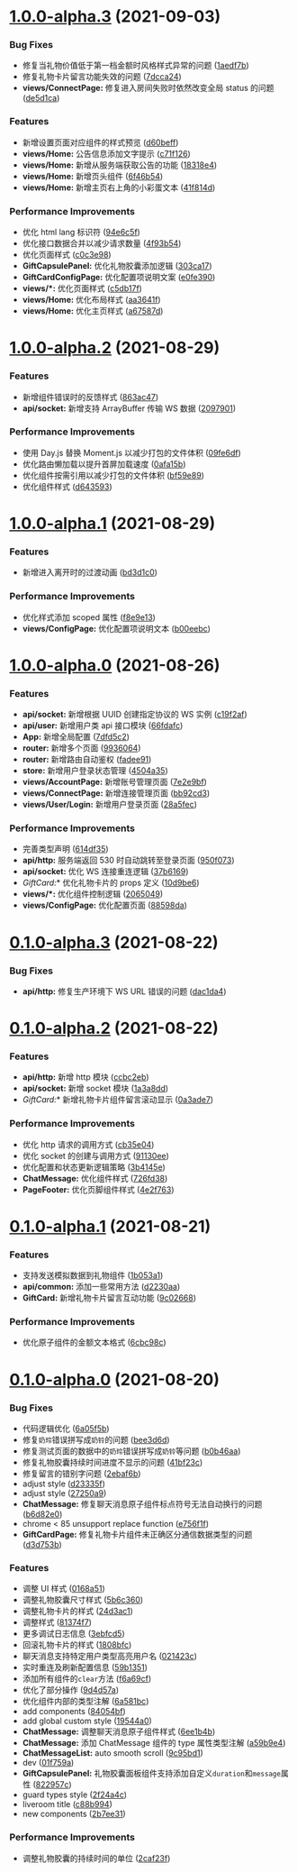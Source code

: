 # [1.0.0-alpha.3](https://github.com/hhui64/livekun-web/compare/v1.0.0-alpha.2...v1.0.0-alpha.3) (2021-09-03)


### Bug Fixes

* 修复当礼物价值低于第一档金额时风格样式异常的问题 ([1aedf7b](https://github.com/hhui64/livekun-web/commit/1aedf7bb92cb4be0f80f1e3f9f50346e33208aed))
* 修复礼物卡片留言功能失效的问题 ([7dcca24](https://github.com/hhui64/livekun-web/commit/7dcca247cd7f710aa2032980ea22da561220b7bd))
* **views/ConnectPage:** 修复进入房间失败时依然改变全局 status 的问题 ([de5d1ca](https://github.com/hhui64/livekun-web/commit/de5d1cae1f561c320435aeeb04d2deff1b6e0bb4))


### Features

* 新增设置页面对应组件的样式预览 ([d60beff](https://github.com/hhui64/livekun-web/commit/d60beffe1cdd2d91802fdff8c410093b3eb096ba))
* **views/Home:** 公告信息添加文字提示 ([c71f126](https://github.com/hhui64/livekun-web/commit/c71f126ac0421e75276156f925c29b884065c62c))
* **views/Home:** 新增从服务端获取公告的功能 ([18318e4](https://github.com/hhui64/livekun-web/commit/18318e457fc61971eb6b5d2c6fd9badf2fc4551c))
* **views/Home:** 新增页头组件 ([6f46b54](https://github.com/hhui64/livekun-web/commit/6f46b5415d624912a64976bd426db837433f40f4))
* **views/Home:** 新增主页右上角的小彩蛋文本 ([41f814d](https://github.com/hhui64/livekun-web/commit/41f814db983758ced56fd8f1253248f7e3204faa))


### Performance Improvements

* 优化 html lang 标识符 ([94e6c5f](https://github.com/hhui64/livekun-web/commit/94e6c5f411803152ca180cd5a3556db368fe73aa))
* 优化接口数据合并以减少请求数量 ([4f93b54](https://github.com/hhui64/livekun-web/commit/4f93b54ef72b951802f39b5de29403d2a7c16150))
* 优化页面样式 ([c0c3e98](https://github.com/hhui64/livekun-web/commit/c0c3e98944249891c1f9f48cd8733b4208fbdffb))
* **GiftCapsulePanel:** 优化礼物胶囊添加逻辑 ([303ca17](https://github.com/hhui64/livekun-web/commit/303ca17a8f2ba6e0d5472b7ea3413d0c8d3aa2c5))
* **GiftCardConfigPage:** 优化配置项说明文案 ([e0fe390](https://github.com/hhui64/livekun-web/commit/e0fe390a2ff74495f827966ddf0cc11ea72a39d8))
* **views/*:** 优化页面样式 ([c5db17f](https://github.com/hhui64/livekun-web/commit/c5db17f0e5bee6d3f945a59242f0dbbf5681f898))
* **views/Home:** 优化布局样式 ([aa3641f](https://github.com/hhui64/livekun-web/commit/aa3641f6cec267dc236b388bebfca9c2fcd0d769))
* **views/Home:** 优化主页样式 ([a67587d](https://github.com/hhui64/livekun-web/commit/a67587d14c8509d14c758a233d5873e54086d4f8))



# [1.0.0-alpha.2](https://github.com/hhui64/livekun-web/compare/v1.0.0-alpha.1...v1.0.0-alpha.2) (2021-08-29)


### Features

* 新增组件错误时的反馈样式 ([863ac47](https://github.com/hhui64/livekun-web/commit/863ac47ac7ef86c3b98c79e7926226e8ea9da8db))
* **api/socket:** 新增支持 ArrayBuffer 传输 WS 数据 ([2097901](https://github.com/hhui64/livekun-web/commit/2097901e4f15a0df5f726216327681a4fa4817c7))


### Performance Improvements

* 使用 Day.js 替换 Moment.js 以减少打包的文件体积 ([09fe6df](https://github.com/hhui64/livekun-web/commit/09fe6df667f35dc49b549f05c37e2969e13c87bb))
* 优化路由懒加载以提升首屏加载速度 ([0afa15b](https://github.com/hhui64/livekun-web/commit/0afa15bc1c8101b49f564aed0fb382dbfe27c665))
* 优化组件按需引用以减少打包的文件体积 ([bf59e89](https://github.com/hhui64/livekun-web/commit/bf59e89e74101e8c4242c279585e61e2cee5b501))
* 优化组件样式 ([d643593](https://github.com/hhui64/livekun-web/commit/d643593b93b9c67a545e1d10612b5cb565c42b5f))



# [1.0.0-alpha.1](https://github.com/hhui64/livekun-web/compare/v1.0.0-alpha.0...v1.0.0-alpha.1) (2021-08-29)


### Features

* 新增进入离开时的过渡动画 ([bd3d1c0](https://github.com/hhui64/livekun-web/commit/bd3d1c0e6c96a338223eb89a6d755d654619fde0))


### Performance Improvements

* 优化样式添加 scoped 属性 ([f8e9e13](https://github.com/hhui64/livekun-web/commit/f8e9e133f92b6acfe19354ff778872ced4852258))
* **views/ConfigPage:** 优化配置项说明文本 ([b00eebc](https://github.com/hhui64/livekun-web/commit/b00eebc5c5eaa73924db55e83268d508c32cb804))



# [1.0.0-alpha.0](https://github.com/hhui64/livekun-web/compare/v0.1.0-alpha.3...v1.0.0-alpha.0) (2021-08-26)


### Features

* **api/socket:** 新增根据 UUID 创建指定协议的 WS 实例 ([c19f2af](https://github.com/hhui64/livekun-web/commit/c19f2af675bd68f4b1cd611d3fcb6270795229c1))
* **api/user:** 新增用户类 api 接口模块 ([66fdafc](https://github.com/hhui64/livekun-web/commit/66fdafc22a8df8f202c604ef76f227fae45832b3))
* **App:** 新增全局配置 ([7dfd5c2](https://github.com/hhui64/livekun-web/commit/7dfd5c2ad77bdd036c0b79e953e94c15d1fa4cab))
* **router:** 新增多个页面 ([9936064](https://github.com/hhui64/livekun-web/commit/9936064657cf74506638d93824d9d998572ee0b5))
* **router:** 新增路由自动鉴权 ([fadee91](https://github.com/hhui64/livekun-web/commit/fadee91a88e6f3eb7602d24d2fcd059fdcc39692))
* **store:** 新增用户登录状态管理 ([4504a35](https://github.com/hhui64/livekun-web/commit/4504a351bdcaf0fdfb190b90f63cc894c5fcbdd0))
* **views/AccountPage:** 新增账号管理页面 ([7e2e9bf](https://github.com/hhui64/livekun-web/commit/7e2e9bf8aa1756e4162e5d850f66f83a101d974e))
* **views/ConnectPage:** 新增连接管理页面 ([bb92cd3](https://github.com/hhui64/livekun-web/commit/bb92cd39ea7f7c717153cef9e517f3e0f7def870))
* **views/User/Login:** 新增用户登录页面 ([28a5fec](https://github.com/hhui64/livekun-web/commit/28a5fec897ef585575faae8195c716988eabdb6c))


### Performance Improvements

* 完善类型声明 ([614df35](https://github.com/hhui64/livekun-web/commit/614df35c7402ce1b7687218f5a96201022e3afa0))
* **api/http:** 服务端返回 530 时自动跳转至登录页面 ([950f073](https://github.com/hhui64/livekun-web/commit/950f0738a352556b6e076f0956bbf763d1456ea6))
* **api/socket:** 优化 WS 连接重连逻辑 ([37b6169](https://github.com/hhui64/livekun-web/commit/37b61696a528e16d7d3497a0f9d4e314172ec8c8))
* **GiftCard*:** 优化礼物卡片的 props 定义 ([10d9be6](https://github.com/hhui64/livekun-web/commit/10d9be680223ff38b774da15a132848edcb2eb68))
* **views/*:** 优化组件控制逻辑 ([2065049](https://github.com/hhui64/livekun-web/commit/20650493d2f00d212abfce2dead079aeff6e731c))
* **views/ConfigPage:** 优化配置页面 ([88598da](https://github.com/hhui64/livekun-web/commit/88598dad9f75664901f121dcdce5ba26d718e3b5))



# [0.1.0-alpha.3](https://github.com/hhui64/livekun-web/compare/v0.1.0-alpha.2...v0.1.0-alpha.3) (2021-08-22)


### Bug Fixes

* **api/http:** 修复生产环境下 WS URL 错误的问题 ([dac1da4](https://github.com/hhui64/livekun-web/commit/dac1da45a6d99de538f86e908b793974742dfc8e))



# [0.1.0-alpha.2](https://github.com/hhui64/livekun-web/compare/v0.1.0-alpha.1...v0.1.0-alpha.2) (2021-08-22)


### Features

* **api/http:** 新增 http 模块 ([ccbc2eb](https://github.com/hhui64/livekun-web/commit/ccbc2eb9a31dff5c2febd41df6a37e4c403ca34e))
* **api/socket:** 新增 socket 模块 ([1a3a8dd](https://github.com/hhui64/livekun-web/commit/1a3a8dd6dcf100712d3b2632fa19651559c4d2d4))
* **GiftCard*:** 新增礼物卡片组件留言滚动显示 ([0a3ade7](https://github.com/hhui64/livekun-web/commit/0a3ade740b698431a4c6ac205aae119d24cfdc69))


### Performance Improvements

* 优化 http 请求的调用方式 ([cb35e04](https://github.com/hhui64/livekun-web/commit/cb35e040639fd395417c707a2f4ab62667b02b8e))
* 优化 socket 的创建与调用方式 ([91130ee](https://github.com/hhui64/livekun-web/commit/91130eec8ca20de6a91c1833f520a4c789494176))
* 优化配置和状态更新逻辑策略 ([3b4145e](https://github.com/hhui64/livekun-web/commit/3b4145ea88c7fcab8b1668fb09604a69c1779a8b))
* **ChatMessage:** 优化组件样式 ([726fd38](https://github.com/hhui64/livekun-web/commit/726fd381fce4fd2ca62e89438b5354b8aa38905d))
* **PageFooter:** 优化页脚组件样式 ([4e2f763](https://github.com/hhui64/livekun-web/commit/4e2f763b80a3a9042ea04d8267ee88634e2e55cb))



# [0.1.0-alpha.1](https://github.com/hhui64/livekun-web/compare/v0.1.0-alpha.0...v0.1.0-alpha.1) (2021-08-21)


### Features

* 支持发送模拟数据到礼物组件 ([1b053a1](https://github.com/hhui64/livekun-web/commit/1b053a17c10377f45905d7b8f6ce7f0534dcd938))
* **api/common:** 添加一些常用方法 ([d2230aa](https://github.com/hhui64/livekun-web/commit/d2230aad9e6437bde0e065c29d40dbe4f08a5373))
* **GiftCard:** 新增礼物卡片留言互动功能 ([9c02668](https://github.com/hhui64/livekun-web/commit/9c026687bd5bd1e947e095b3c9753fdf6a36e9ea))


### Performance Improvements

* 优化原子组件的金额文本格式 ([6cbc98c](https://github.com/hhui64/livekun-web/commit/6cbc98ca3e9a476943acdf6cf53e2e625e615ad5))



# [0.1.0-alpha.0](https://github.com/hhui64/livekun-web/compare/19544a02deb33d0a4b616bb1b91fa8f9e630220e...v0.1.0-alpha.0) (2021-08-20)


### Bug Fixes

* 代码逻辑优化 ([6a05f5b](https://github.com/hhui64/livekun-web/commit/6a05f5b364b1beb0510556e715570400f921d7ff))
* 修复`奶玲`错误拼写成`奶铃`的问题 ([bee3d6d](https://github.com/hhui64/livekun-web/commit/bee3d6db6b95aed0601582e85c6742cf964cf4c0))
* 修复测试页面的数据中的`奶玲`错误拼写成`奶铃`等问题 ([b0b46aa](https://github.com/hhui64/livekun-web/commit/b0b46aa401326248eef97254f434bd867fa33b53))
* 修复礼物胶囊持续时间进度不显示的问题 ([41bf23c](https://github.com/hhui64/livekun-web/commit/41bf23ce1c6895bf10173c4727c68cda52595a14))
* 修复留言的错别字问题 ([2ebaf6b](https://github.com/hhui64/livekun-web/commit/2ebaf6bcdcba97816c6c725c3402f02f464c73dd))
* adjust style ([d23335f](https://github.com/hhui64/livekun-web/commit/d23335f7b929c15cc69fe0139a42327c3303a07d))
* adjust style ([27250a9](https://github.com/hhui64/livekun-web/commit/27250a91341da505d5cfbddd547bc823ee3d3f2d))
* **ChatMessage:** 修复聊天消息原子组件标点符号无法自动换行的问题 ([b6d82e0](https://github.com/hhui64/livekun-web/commit/b6d82e05eadb50ff5823b18d8b0361c87566a469))
* chrome < 85 unsupport replace function ([e756f1f](https://github.com/hhui64/livekun-web/commit/e756f1f5d0a4230c83a01bb98016a67375a78f61))
* **GiftCardPage:** 修复礼物卡片组件未正确区分通信数据类型的问题 ([d3d753b](https://github.com/hhui64/livekun-web/commit/d3d753bbe5e2c0143bbe95004844754630f73d4e))


### Features

* 调整 UI 样式 ([0168a51](https://github.com/hhui64/livekun-web/commit/0168a511b4f5b8c89b6d05a0699af0be3ca0a0f2))
* 调整礼物胶囊尺寸样式 ([5b6c360](https://github.com/hhui64/livekun-web/commit/5b6c360c1e07b4f24dd234732f094eb6e50cb555))
* 调整礼物卡片的样式 ([24d3ac1](https://github.com/hhui64/livekun-web/commit/24d3ac1f70a3c224b5b8cdacda7baaf664fc12ce))
* 调整样式 ([81374f7](https://github.com/hhui64/livekun-web/commit/81374f7cc9694ab6e99415d3682fcb9133aae70a))
* 更多调试日志信息 ([3ebfcd5](https://github.com/hhui64/livekun-web/commit/3ebfcd5840cae8cfc8d96dab9e739507b3addca8))
* 回滚礼物卡片的样式 ([1808bfc](https://github.com/hhui64/livekun-web/commit/1808bfcd156cb2cc74cb083234656d83fac9b674))
* 聊天消息支持特定用户类型高亮用户名 ([021423c](https://github.com/hhui64/livekun-web/commit/021423cdec266fcdfe53ec7917d4f79536c3ba5e))
* 实时重连及刷新配置信息 ([59b1351](https://github.com/hhui64/livekun-web/commit/59b135125288863b6cc6d3b52c2428c1fce0955f))
* 添加所有组件的`clear`方法 ([f6a69cf](https://github.com/hhui64/livekun-web/commit/f6a69cfd2f91c41e80bb418bd2b1ffb323b3c489))
* 优化了部分操作 ([9d4d57a](https://github.com/hhui64/livekun-web/commit/9d4d57a9232b30742cc5928e747dabf9bdcf77da))
* 优化组件内部的类型注解 ([6a581bc](https://github.com/hhui64/livekun-web/commit/6a581bc2ad65b3b4dc5ea6e27d98343c01757716))
* add components ([84054bf](https://github.com/hhui64/livekun-web/commit/84054bf6ea9bf632be2641151cac03a0973282f2))
* add global custom style ([19544a0](https://github.com/hhui64/livekun-web/commit/19544a02deb33d0a4b616bb1b91fa8f9e630220e))
* **ChatMessage:** 调整聊天消息原子组件样式 ([6ee1b4b](https://github.com/hhui64/livekun-web/commit/6ee1b4bb21fbdb08c7da38d3d4f63b2658e3f98e))
* **ChatMessage:** 添加 ChatMessage 组件的 type 属性类型注解 ([a59b9e4](https://github.com/hhui64/livekun-web/commit/a59b9e423dbba9409e0b590b20c58fa7a9cde83a))
* **ChatMessageList:** auto smooth scroll ([9c95bd1](https://github.com/hhui64/livekun-web/commit/9c95bd1fec6e89c27611823458735b4fcf9c0723))
* dev ([01f759a](https://github.com/hhui64/livekun-web/commit/01f759ae2860858d67208b4f76a76661cb1c119d))
* **GiftCapsulePanel:** 礼物胶囊面板组件支持添加自定义`duration`和`message`属性 ([822957c](https://github.com/hhui64/livekun-web/commit/822957c5262dc1443e2e346df37c9cbef18814a1))
* guard types style ([2f24a4c](https://github.com/hhui64/livekun-web/commit/2f24a4c25e4c8d16445466c15d558b79d00b2589))
* liveroom title ([c88b994](https://github.com/hhui64/livekun-web/commit/c88b994ee99fdf715e0352b67162750cd7586775))
* new components ([2b7ee31](https://github.com/hhui64/livekun-web/commit/2b7ee31cbab68c653cbc892fb4400b4342555865))


### Performance Improvements

* 调整礼物胶囊的持续时间的单位 ([2caf23f](https://github.com/hhui64/livekun-web/commit/2caf23fc85ad0796660cd2c479f251a9d29e5ce1))



